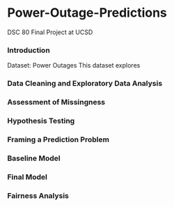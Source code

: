 # Power-Outage-Predictions
DSC 80 Final Project at UCSD

### Introduction
Dataset: Power Outages
This dataset explores
### Data Cleaning and Exploratory Data Analysis
### Assessment of Missingness
### Hypothesis Testing
### Framing a Prediction Problem
### Baseline Model
### Final Model
### Fairness Analysis
